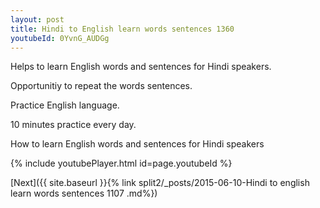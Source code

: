 ```yaml
---
layout: post
title: Hindi to English learn words sentences 1360 
youtubeId: 0YvnG_AUDGg
---
```

 
 
Helps to learn English words and sentences for Hindi speakers.

Opportunitiy to repeat the words sentences. 

Practice English language. 
 
10 minutes practice every day. 
 
How to learn English words and sentences for Hindi speakers 
 
{% include youtubePlayer.html id=page.youtubeId %}
 
 
[Next]({{ site.baseurl }}{% link  split2/_posts/2015-06-10-Hindi to english learn words sentences 1107 .md%})
 
